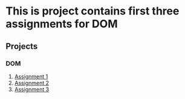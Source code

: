 # This is project contains first three assignments for DOM
## Projects
 ### DOM
1. [Assignment 1](./firstAssignmentImage/)
2. [Assignment 2](./secondAssignmentImage/)
3. [Assignment 3](./thirdAssignmentImage/)

